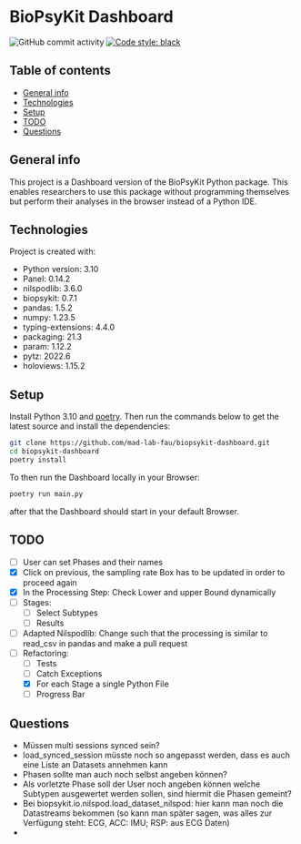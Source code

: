 # BioPsyKit Dashboard

![GitHub commit activity](https://img.shields.io/github/commit-activity/m/mad-lab-fau/biopsykit-dashboard)
[![Code style: black](https://img.shields.io/badge/code%20style-black-000000.svg)](https://github.com/psf/black)


## Table of contents
* [General info](#general-info)
* [Technologies](#technologies)
* [Setup](#setup)
* [TODO](#TODO)
* [Questions](#questions)
## General info
This project is a Dashboard version of the BioPsyKit Python package. This enables researchers
to use this package without programming themselves but perform their analyses in the browser 
instead of a Python IDE. 
	
## Technologies
Project is created with:
* Python version: 3.10
* Panel: 0.14.2
* nilspodlib: 3.6.0
* biopsykit: 0.7.1
* pandas: 1.5.2
* numpy: 1.23.5
* typing-extensions: 4.4.0
* packaging: 21.3
* param: 1.12.2
* pytz: 2022.6
* holoviews: 1.15.2

	
## Setup
Install Python 3.10 and [poetry](https://python-poetry.org).
Then run the commands below to get the latest source and install the dependencies:

```bash
git clone https://github.com/mad-lab-fau/biopsykit-dashboard.git
cd biopsykit-dashboard
poetry install
```

To then run the Dashboard locally in your Browser:

```bash
poetry run main.py
```

after that the Dashboard should start in your default Browser.

## TODO

- [ ] User can set Phases and their names
- [X] Click on previous, the sampling rate Box has to be updated in order to proceed again
- [X] In the Processing Step: Check Lower and upper Bound dynamically
- [ ] Stages: 
  - [ ] Select Subtypes
  - [ ] Results
- [ ] Adapted Nilspodlib: Change such that the processing is similar to read_csv in pandas and make a pull request
- [ ] Refactoring: 
  - [ ] Tests
  - [ ] Catch Exceptions
  - [X] For each Stage a single Python File
  - [ ] Progress Bar

## Questions
* Müssen multi sessions synced sein?
* load_synced_session müsste noch so angepasst werden, dass es auch eine Liste an Datasets annehmen kann
* Phasen sollte man auch noch selbst angeben können?
* Als vorletzte Phase soll der User noch angeben können welche Subtypen ausgewertet werden sollen, sind hiermit die Phasen gemeint?
* Bei biopsykit.io.nilspod.load_dataset_nilspod: hier kann man noch die Datastreams bekommen (so kann man später sagen, was alles zur Verfügung steht: ECG,
ACC: IMU; RSP: aus ECG Daten)
* 
